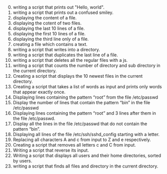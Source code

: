 0. writing a script that prints out "Hello, world".
1. writing a script that prints out a confused smiley.
2. displaying the content of a file.
3. displaying the cotent of two files.
4. displaying the last 10 lines of a file.
5. displaying the first 10 lines of a file.
6. displaying the third line only of a file.
7. creating a file which contains a text.
8. writing a script that writes into a directory.
9. writing a script that duplicates the last line of a file.
10. writing a script that deletes all the regular files with a js.
11. writing a script that counts the number of directory and sub directory in the current directory. 
12. Creating a script that displays the 10 newest files in the current directory.
13. Creating a script that takes a list of words as input and prints only words that appear exactly once.
14. Displaying lines containing the pattern “root” from the file /etc/passwd
15. Display the number of lines that contain the pattern “bin” in the file /etc/passwd
16. Displaying lines containing the pattern “root” and 3 lines after them in the file /etc/passwd.
17. Display all the lines in the file /etc/passwd that do not contain the pattern “bin”.
18. Displaying all lines of the file /etc/ssh/sshd_config starting with a letter.
19. Replacing all characters A and c from input to Z and e respectively.
20. Creating a script that removes all letters c and C from input.
21. Writing a script that reverse its input.
22. Writing a script that displays all users and their home directories, sorted by users.
23. writing a script that finds all files and directory in the current directory.

